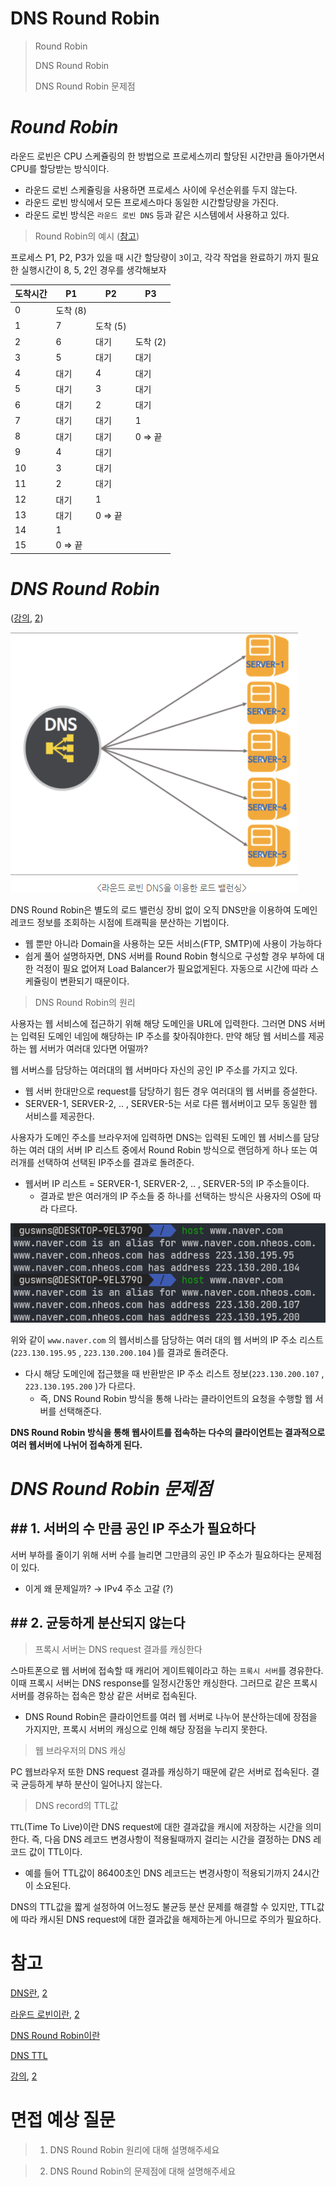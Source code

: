 # DNS Round Robin

> Round Robin
> 
> DNS Round Robin
> 
> DNS Round Robin 문제점
> 

# *Round Robin*

라운드 로빈은 CPU 스케쥴링의 한 방법으로 프로세스끼리 할당된 시간만큼 돌아가면서 CPU를 할당받는 방식이다.

- 라운드 로빈 스케쥴링을 사용하면 프로세스 사이에 우선순위를 두지 않는다.
- 라운드 로빈 방식에서 모든 프로세스마다 동일한 시간할당량을 가진다.
- 라운드 로빈 방식은 `라운드 로빈 DNS`  등과 같은 시스템에서 사용하고 있다.

> Round Robin의 예시 ([참고](https://foxtrotin.tistory.com/35))
> 

프로세스 P1, P2, P3가 있을 때 시간 할당량이 `3`이고, 각각 작업을 완료하기 까지 필요한 실행시간이 8, 5, 2인 경우를 생각해보자

| 도착시간 | P1 | P2 | P3 |
| --- | --- | --- | --- |
| 0 | 도착 (8) |  |  |
| 1 | 7 | 도착 (5) |  |
| 2 | 6 | 대기 | 도착 (2) |
| 3 | 5 | 대기 | 대기 |
| 4 | 대기 | 4 | 대기 |
| 5 | 대기 | 3 | 대기 |
| 6 | 대기 | 2 | 대기 |
| 7 | 대기 | 대기 | 1 |
| 8 | 대기 | 대기 | 0 ⇒ 끝 |
| 9 | 4 | 대기 |  |
| 10 | 3 | 대기 |  |
| 11 | 2 | 대기 |  |
| 12 | 대기 | 1 |  |
| 13 | 대기 | 0 ⇒ 끝 |  |
| 14 | 1 |  |  |
| 15 | 0 ⇒ 끝 |  |  |

# *DNS Round Robin*

([강의](https://www.youtube.com/watch?v=c7W40_bn3Ss), [2](https://www.youtube.com/watch?v=TGX9J21oJ8Y))

![img1.daumcdn.png](img/DNSRoundRobin/img1.daumcdn.png)

DNS Round Robin은 별도의 로드 밸런싱 장비 없이 오직 DNS만을 이용하여 도메인 레코드 정보를 조회하는 시점에 트래픽을 분산하는 기법이다.

- 웹 뿐만 아니라 Domain을 사용하는 모든 서비스(FTP, SMTP)에 사용이 가능하다
- 쉽게 풀어 설명하자면, DNS 서버를 Round Robin 형식으로 구성할 경우 부하에 대한 걱정이 필요 없어져 Load Balancer가 필요없게된다. 자동으로 시간에 따라 스케쥴링이 변환되기 때문이다.

> DNS Round Robin의 원리
> 

사용자는 웹 서비스에 접근하기 위해 해당 도메인을 URL에 입력한다. 그러면 DNS 서버는 입력된 도메인 네임에 해당하는 IP 주소를 찾아줘야한다. 만약 해당 웹 서비스를 제공하는 웹 서버가 여러대 있다면 어떨까?

웹 서버스를 담당하는 여러대의 웹 서버마다 자신의 공인 IP 주소를 가지고 있다.

- 웹 서버 한대만으로 request를 담당하기 힘든 경우 여러대의 웹 서버를 증설한다.
- SERVER-1, SERVER-2, .. , SERVER-5는 서로 다른 웹서버이고 모두 동일한 웹 서비스를 제공한다.

사용자가 도메인 주소를 브라우저에 입력하면 DNS는 입력된 도메인 웹 서비스를 담당하는 여러 대의 서버 IP 리스트 중에서 Round Robin 방식으로 랜덤하게 하나 또는 여러개를 선택하여 선택된 IP주소를 결과로 돌려준다.

- 웹서버 IP 리스트 = SERVER-1, SERVER-2, .. , SERVER-5의 IP 주소들이다.
    - 결과로 받은 여러개의 IP 주소들 중 하나를 선택하는 방식은 사용자의 OS에 따라 다르다.

![Untitled](img/DNSRoundRobin/Untitled.png)

위와 같이 `www.naver.com` 의 웹서비스를 담당하는 여러 대의 웹 서버의 IP 주소 리스트(`223.130.195.95` , `223.130.200.104` )를 결과로 돌려준다. 

- 다시 해당 도메인에 접근했을 때 반환받은 IP 주소 리스트 정보(`223.130.200.107` , `223.130.195.200` )가 다르다.
    - 즉, DNS Round Robin 방식을 통해 나라는 클라이언트의 요청을 수행할 웹 서버를 선택해준다.

**DNS Round Robin 방식을 통해 웹사이트를 접속하는 다수의 클라이언트는 결과적으로 여러 웹서버에 나뉘어 접속하게 된다.** 

# *DNS Round Robin 문제점*

## ## 1. 서버의 수 만큼 공인 IP 주소가 필요하다

서버 부하를 줄이기 위해 서버 수를 늘리면 그만큼의 공인 IP 주소가 필요하다는 문제점이 있다.

- 이게 왜 문제일까? → IPv4 주소 고갈 (?)

## ## 2. 균둥하게 분산되지 않는다

> 프록시 서버는 DNS request 결과를 캐싱한다
> 

스마트폰으로 웹 서버에 접속할 때 캐리어 게이트웨이라고 하는 `프록시 서버`를 경유한다. 이때 프록시 서버는 DNS response를 일정시간동안 캐싱한다. 그러므로 같은 프록시 서버를 경유하는 접속은 항상 같은 서버로 접속된다.

- DNS Round Robin은 클라이언트를 여러 웹 서버로 나누어 분산하는데에 장점을 가지지만, 프록시 서버의 캐싱으로 인해 해당 장점을 누리지 못한다.

> 웹 브라우저의 DNS 캐싱
> 

PC 웹브라우저 또한 DNS request 결과를 캐싱하기 때문에 같은 서버로 접속된다. 결국 균등하게 부하 분산이 일어나지 않는다.

> DNS record의 TTL값
> 

`TTL`(Time To Live)이란 DNS request에 대한 결과값을 캐시에 저장하는 시간을 의미한다. 즉, 다음 DNS 레코드 변경사항이 적용될때까지 걸리는 시간을 결정하는 DNS 레코드 값이 TTL이다.

- 예를 들어 TTL값이 86400초인 DNS 레코드는 변경사항이 적용되기까지 24시간이 소요된다.

DNS의 TTL값을 짧게 설정하여 어느정도 불균등 분산 문제를 해결할 수 있지만, TTL값에 따라 캐시된 DNS request에 대한 결과값을 해제하는게 아니므로 주의가 필요하다.

# 참고

[DNS란](https://github.com/alstjgg/cs-study/blob/main/%EB%84%A4%ED%8A%B8%EC%9B%8C%ED%81%AC/DNS.md), [2](https://github.com/wjdrbs96/Today-I-Learn/blob/master/Network/Application/DNS%EB%9E%80%3F.md)

[라운드 로빈이란](https://terms.naver.com/entry.naver?docId=797080&cid=42347&categoryId=42347), [2](https://en.wikipedia.org/wiki/Round-robin_DNS)

[DNS Round Robin이란](http://dailusia.blog.fc2.com/blog-entry-362.html)

[DNS TTL](https://l2j.co.kr/2767)

[강의](https://www.youtube.com/watch?v=c7W40_bn3Ss), [2](https://www.youtube.com/watch?v=TGX9J21oJ8Y)

# 면접 예상 질문

> 1. DNS Round Robin 원리에 대해 설명해주세요

> 2. DNS Round Robin의 문제점에 대해 설명해주세요
